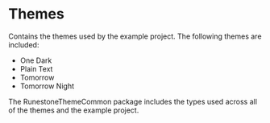 # Themes

Contains the themes used by the example project. The following themes are included:

- One Dark
- Plain Text
- Tomorrow
- Tomorrow Night

The RunestoneThemeCommon package includes the types used across all of the themes and the example project.

